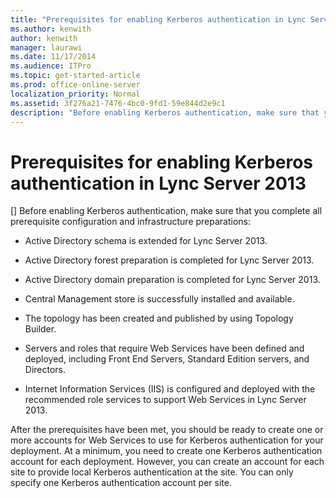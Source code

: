 ```yaml
---
title: "Prerequisites for enabling Kerberos authentication in Lync Server 2013"
ms.author: kenwith
author: kenwith
manager: laurawi
ms.date: 11/17/2014
ms.audience: ITPro
ms.topic: get-started-article
ms.prod: office-online-server
localization_priority: Normal
ms.assetid: 3f276a21-7476-4bc0-9fd1-59e844d2e9c1
description: "Before enabling Kerberos authentication, make sure that you complete all prerequisite configuration and infrastructure preparations:"
---
```


# Prerequisites for enabling Kerberos authentication in Lync Server 2013
[]
Before enabling Kerberos authentication, make sure that you complete all prerequisite configuration and infrastructure preparations:
  
- Active Directory schema is extended for Lync Server 2013.
    
- Active Directory forest preparation is completed for Lync Server 2013.
    
- Active Directory domain preparation is completed for Lync Server 2013.
    
- Central Management store is successfully installed and available.
    
- The topology has been created and published by using Topology Builder.
    
- Servers and roles that require Web Services have been defined and deployed, including Front End Servers, Standard Edition servers, and Directors.
    
- Internet Information Services (IIS) is configured and deployed with the recommended role services to support Web Services in Lync Server 2013.
    
After the prerequisites have been met, you should be ready to create one or more accounts for Web Services to use for Kerberos authentication for your deployment. At a minimum, you need to create one Kerberos authentication account for each deployment. However, you can create an account for each site to provide local Kerberos authentication at the site. You can only specify one Kerberos authentication account per site.
  


